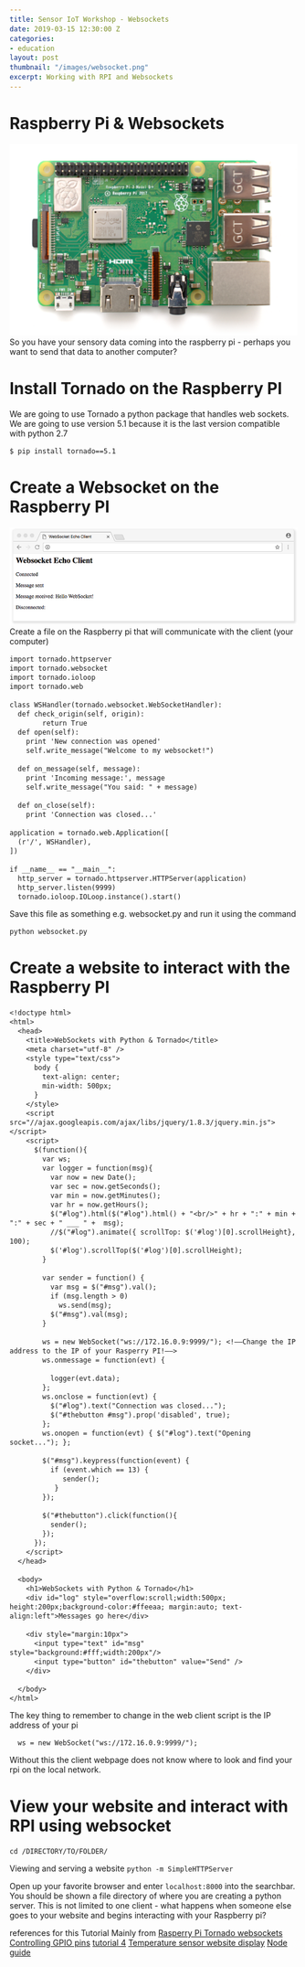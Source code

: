 ```yaml
---
title: Sensor IoT Workshop - Websockets
date: 2019-03-15 12:30:00 Z
categories:
- education
layout: post
thumbnail: "/images/websocket.png"
excerpt: Working with RPI and Websockets
---
```


# Raspberry Pi & Websockets

![alt text](/images/rpi.png)
So you have your sensory data coming into the raspberry pi - perhaps you want to send that data to another computer?

# Install Tornado on the Raspberry PI

We are going to use Tornado a python package that handles web sockets.
We are going to use version 5.1 because it is the last version compatible with python 2.7
```
$ pip install tornado==5.1
```
# Create a Websocket on the Raspberry PI

![alt text](/images/websocket.png)
Create a file on the Raspberry pi that will communicate with the client (your computer)
```
import tornado.httpserver
import tornado.websocket
import tornado.ioloop
import tornado.web

class WSHandler(tornado.websocket.WebSocketHandler):
  def check_origin(self, origin):
        return True
  def open(self):
    print 'New connection was opened'
    self.write_message("Welcome to my websocket!")

  def on_message(self, message):
    print 'Incoming message:', message
    self.write_message("You said: " + message)

  def on_close(self):
    print 'Connection was closed...'

application = tornado.web.Application([
  (r'/', WSHandler),
])

if __name__ == "__main__":
  http_server = tornado.httpserver.HTTPServer(application)
  http_server.listen(9999)
  tornado.ioloop.IOLoop.instance().start()

```
Save this file as something e.g. websocket.py and run it using the command

```
python websocket.py
```
# Create a website to interact with the Raspberry PI
```
<!doctype html>
<html>
  <head>
    <title>WebSockets with Python & Tornado</title>
    <meta charset="utf-8" />
    <style type="text/css">
      body {
        text-align: center;
        min-width: 500px;
      }
    </style>
    <script src="//ajax.googleapis.com/ajax/libs/jquery/1.8.3/jquery.min.js"></script>
    <script>
      $(function(){
        var ws;
        var logger = function(msg){
          var now = new Date();
          var sec = now.getSeconds();
          var min = now.getMinutes();
          var hr = now.getHours();
          $("#log").html($("#log").html() + "<br/>" + hr + ":" + min + ":" + sec + " ___ " +  msg);
          //$("#log").animate({ scrollTop: $('#log')[0].scrollHeight}, 100);
          $('#log').scrollTop($('#log')[0].scrollHeight);
        }

        var sender = function() {
          var msg = $("#msg").val();
          if (msg.length > 0)
            ws.send(msg);
          $("#msg").val(msg);
        }

        ws = new WebSocket("ws://172.16.0.9:9999/"); <!––Change the IP address to the IP of your Rasperry PI!––>
        ws.onmessage = function(evt) {

          logger(evt.data);
        };
        ws.onclose = function(evt) {
          $("#log").text("Connection was closed...");
          $("#thebutton #msg").prop('disabled', true);
        };
        ws.onopen = function(evt) { $("#log").text("Opening socket..."); };

        $("#msg").keypress(function(event) {
          if (event.which == 13) {
             sender();
           }
        });

        $("#thebutton").click(function(){
          sender();
        });
      });
    </script>
  </head>

  <body>
    <h1>WebSockets with Python & Tornado</h1>
    <div id="log" style="overflow:scroll;width:500px; height:200px;background-color:#ffeeaa; margin:auto; text-align:left">Messages go here</div>

    <div style="margin:10px">
      <input type="text" id="msg" style="background:#fff;width:200px"/>
      <input type="button" id="thebutton" value="Send" />
    </div>

  </body>
</html>
```

The key thing to remember to change in the web client script is the IP address of your pi
```
  ws = new WebSocket("ws://172.16.0.9:9999/");
```
Without this the client webpage does not know where to look and find your rpi on the local network.

# View your website and interact with RPI using websocket
```
cd /DIRECTORY/TO/FOLDER/
```
Viewing and serving a website
```python -m SimpleHTTPServer ```

Open up your favorite browser and enter ``` localhost:8000 ``` into the searchbar. You should be shown a file directory of where you are creating a python server.
This is not limited to one client - what happens when someone else goes to your website and begins interacting with your Raspberry pi?

references for this Tutorial
Mainly from
[Rasperry Pi Tornado websockets](https://lowpowerlab.com/2013/01/17/raspberrypi-websockets-with-python-tornado/)
[Controlling GPIO pins](https://www.hackster.io/innat/raspberry-pi-websocket-acef41)
[tutorial 4](http://niltoid.com/blog/raspberry-pi-arduino-tornado/)
[Temperature sensor website display](https://gist.github.com/joewashear007/8276467)
[Node guide ](https://www.jaredwolff.com/raspberry-pi-getting-interactive-with-your-server-using-websockets/#show1)
